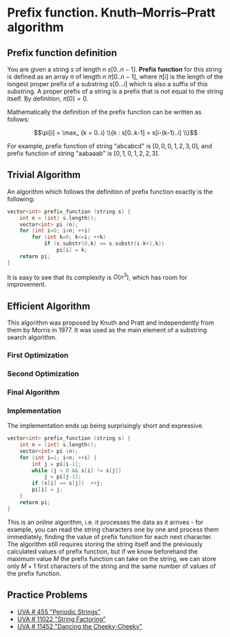 <!--?title Prefix function. Knuth–Morris–Pratt algorithm -->

# Prefix function. Knuth–Morris–Pratt algorithm

## Prefix function definition

You are given a string $s$ of length $n$ $s[0..n-1]$. **Prefix function** for this string is defined as an array $\pi$
of length $n$ $\pi[0..n-1]$, where $\pi[i]$ is the length of the longest proper prefix of a substring $s[0...i]$
which is also a suffix of this substring. A proper prefix of a string is a prefix that is not equal to the string itself.
By definition, $\pi[0] = 0$.

Mathematically the definition of the prefix function can be written as follows:

$$\pi[i] = \max_ {k = 0..i} \\{k : s[0..k-1] = s[i-(k-1)..i] \\}$$

For example, prefix function of string "abcabcd" is $[0, 0, 0, 1, 2, 3, 0]$, and prefix function of string "aabaaab" is $[0, 1, 0, 1, 2, 2, 3]$.

## Trivial Algorithm

An algorithm which follows the definition of prefix function exactly is the following:

```cpp
vector<int> prefix_function (string s) {
	int n = (int) s.length();
	vector<int> pi (n);
	for (int i=0; i<n; ++i)
		for (int k=0; k<=i; ++k)
			if (s.substr(0,k) == s.substr(i-k+1,k))
				pi[i] = k;
	return pi;
}
```

It is easy to see that its complexity is $O(n^3)$, which has room for improvement.

## Efficient Algorithm

This algorithm was proposed by Knuth and Pratt and independently from them by Morris in 1977. 
It was used as the main element of a substring search algorithm.

### First Optimization

### Second Optimization

### Final Algorithm

### Implementation

The implementation ends up being surprisingly short and expressive.

```cpp
vector<int> prefix_function (string s) {
	int n = (int) s.length();
	vector<int> pi (n);
	for (int i=1; i<n; ++i) {
		int j = pi[i-1];
		while (j > 0 && s[i] != s[j])
			j = pi[j-1];
		if (s[i] == s[j])  ++j;
		pi[i] = j;
	}
	return pi;
}
```

This is an *online* algorithm, i.e. it processes the data as it arrives - for example, you can read the string 
characters one by one and process them immediately, finding the value of prefix function for each next character. 
The algorithm still requires storing the string itself and the previously calculated values of prefix function, 
but if we know beforehand the maximum value $M$ the prefix function can take on the string, we can store only $M+1$
first characters of the string and the same number of values of the prefix function.

## Practice Problems

* [UVA # 455 "Periodic Strings"](http://uva.onlinejudge.org/index.php?option=onlinejudge&page=show_problem&problem=396)
* [UVA # 11022 "String Factoring"](http://uva.onlinejudge.org/index.php?option=onlinejudge&page=show_problem&problem=1963)
* [UVA # 11452 "Dancing the Cheeky-Cheeky"](http://uva.onlinejudge.org/index.php?option=onlinejudge&page=show_problem&problem=2447)
